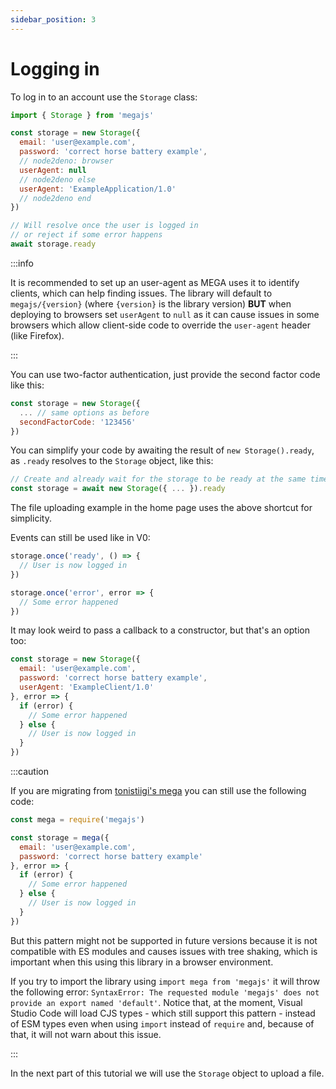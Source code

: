 ```yaml
---
sidebar_position: 3
---
```


# Logging in

To log in to an account use the `Storage` class:

```js node2deno-v1
import { Storage } from 'megajs'

const storage = new Storage({
  email: 'user@example.com',
  password: 'correct horse battery example',
  // node2deno: browser
  userAgent: null
  // node2deno else
  userAgent: 'ExampleApplication/1.0'
  // node2deno end
})

// Will resolve once the user is logged in
// or reject if some error happens
await storage.ready
```

:::info

It is recommended to set up an user-agent as MEGA uses it to identify clients, which can help finding issues. The library will default to `megajs/{version}` (where `{version}` is the library version) **BUT** when deploying to browsers set `userAgent` to `null` as it can cause issues in some browsers which allow client-side code to override the `user-agent` header (like Firefox).

:::

You can use two-factor authentication, just provide the second factor code like this:

```js
const storage = new Storage({
  ... // same options as before
  secondFactorCode: '123456'
})
```

You can simplify your code by awaiting the result of `new Storage().ready`, as `.ready` resolves to the `Storage` object, like this:

```js
// Create and already wait for the storage to be ready at the same time
const storage = await new Storage({ ... }).ready
```

The file uploading example in the home page uses the above shortcut for simplicity.

Events can still be used like in V0:

```js
storage.once('ready', () => {
  // User is now logged in
})

storage.once('error', error => {
  // Some error happened
})
```

It may look weird to pass a callback to a constructor, but that's an option too:

```js
const storage = new Storage({
  email: 'user@example.com',
  password: 'correct horse battery example',
  userAgent: 'ExampleClient/1.0'
}, error => {
  if (error) {
    // Some error happened
  } else {
    // User is now logged in
  }
})
```

:::caution

If you are migrating from [tonistiigi's mega](https://github.com/tonistiigi/mega) you can still use the following code:

```js
const mega = require('megajs')

const storage = mega({
  email: 'user@example.com',
  password: 'correct horse battery example'
}, error => {
  if (error) {
    // Some error happened
  } else {
    // User is now logged in
  }
})
```

But this pattern might not be supported in future versions because it is not compatible with ES modules and causes issues with tree shaking, which is important when this using this library in a browser environment.

If you try to import the library using `import mega from 'megajs'` it will throw the following error: `SyntaxError: The requested module 'megajs' does not provide an export named 'default'`. Notice that, at the moment, Visual Studio Code will load CJS types - which still support this pattern - instead of ESM types even when using `import` instead of `require` and, because of that, it will not warn about this issue.

:::

In the next part of this tutorial we will use the `Storage` object to upload a file.
